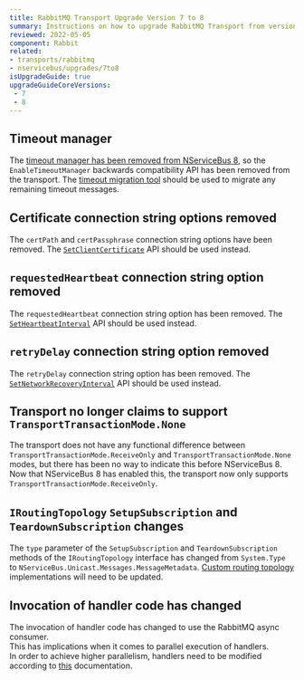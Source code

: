 ```yaml
---
title: RabbitMQ Transport Upgrade Version 7 to 8
summary: Instructions on how to upgrade RabbitMQ Transport from version 7 to 8.
reviewed: 2022-05-05
component: Rabbit
related:
- transports/rabbitmq
- nservicebus/upgrades/7to8
isUpgradeGuide: true
upgradeGuideCoreVersions:
 - 7
 - 8
---
```


## Timeout manager

The [timeout manager has been removed from NServiceBus 8](/nservicebus/upgrades/7to8/#timeout-manager-removed), so the `EnableTimeoutManager` backwards compatibility API has been removed from the transport. The [timeout migration tool](/nservicebus/tools/migrate-to-native-delivery.md) should be used to migrate any remaining timeout messages.

## Certificate connection string options removed

The `certPath` and `certPassphrase` connection string options have been removed. The [`SetClientCertificate`](/transports/rabbitmq/connection-settings.md#transport-layer-security-support-client-authentication) API should be used instead.

## `requestedHeartbeat` connection string option removed

The `requestedHeartbeat` connection string option has been removed. The [`SetHeartbeatInterval`](/transports/rabbitmq/connection-settings.md#controlling-behavior-when-the-broker-connection-is-lost-heartbeat-interval) API should be used instead.

## `retryDelay` connection string option removed

The `retryDelay` connection string option has been removed. The [`SetNetworkRecoveryInterval`](/transports/rabbitmq/connection-settings.md#controlling-behavior-when-the-broker-connection-is-lost-network-recovery-interval) API should be used instead.

## Transport no longer claims to support `TransportTransactionMode.None`

The transport does not have any functional difference between `TransportTransactionMode.ReceiveOnly` and `TransportTransactionMode.None` modes, but there has been no way to indicate this before NServiceBus 8. Now that NServiceBus 8 has enabled this, the transport now only supports `TransportTransactionMode.ReceiveOnly`.

## `IRoutingTopology` `SetupSubscription` and `TeardownSubscription` changes

The `type` parameter of the `SetupSubscription` and `TeardownSubscription` methods of the `IRoutingTopology` interface has changed from `System.Type` to `NServiceBus.Unicast.Messages.MessageMetadata`. [Custom routing topology](/transports/rabbitmq/routing-topology.md#custom-routing-topology) implementations will need to be updated.

## Invocation of handler code has changed

The invocation of handler code has changed to use the RabbitMQ async consumer.  
This has implications when it comes to parallel execution of handlers.  
In order to achieve higher parallelism, handlers need to be modified according to [this](/nservicebus/handlers/async-handlers.md) documentation.  
